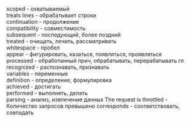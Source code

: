scoped - охватываемый  
treats lines - обрабатывает строки  
continuation - продолжение  
compatibility - совместимость  
subsequent - последующий, более поздний  
treated - очищать, лечить, рассматривать  
whitespace - пробел  
appear - фигурировать, казаться, появляться, проявляться  
processed - обработанный прич, обрабатывать, перерабатывать гл  
recognized - распознавать, признавать  
variables - переменные  
definition - определение, формулировка  
achieved - достигать  
performed - выполнять, делать  
parsing - анализ, извлечение данных
The request is throttled - Количество запросов превышено
corresponds - соответствовать, совпадать
